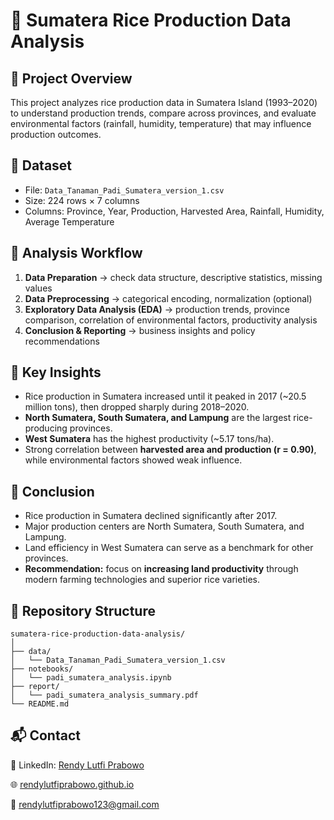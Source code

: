 # 🌾 Sumatera Rice Production Data Analysis

## 📌 Project Overview

This project analyzes rice production data in Sumatera Island (1993–2020) to understand production trends, compare across provinces, and evaluate environmental factors (rainfall, humidity, temperature) that may influence production outcomes.

## 🔹 Dataset

* File: `Data_Tanaman_Padi_Sumatera_version_1.csv`
* Size: 224 rows × 7 columns
* Columns: Province, Year, Production, Harvested Area, Rainfall, Humidity, Average Temperature

## 🔹 Analysis Workflow

1. **Data Preparation** → check data structure, descriptive statistics, missing values
2. **Data Preprocessing** → categorical encoding, normalization (optional)
3. **Exploratory Data Analysis (EDA)** → production trends, province comparison, correlation of environmental factors, productivity analysis
4. **Conclusion & Reporting** → business insights and policy recommendations

## 🔹 Key Insights

* Rice production in Sumatera increased until it peaked in 2017 (\~20.5 million tons), then dropped sharply during 2018–2020.
* **North Sumatera, South Sumatera, and Lampung** are the largest rice-producing provinces.
* **West Sumatera** has the highest productivity (\~5.17 tons/ha).
* Strong correlation between **harvested area and production (r = 0.90)**, while environmental factors showed weak influence.

## 🔹 Conclusion

* Rice production in Sumatera declined significantly after 2017.
* Major production centers are North Sumatera, South Sumatera, and Lampung.
* Land efficiency in West Sumatera can serve as a benchmark for other provinces.
* **Recommendation:** focus on **increasing land productivity** through modern farming technologies and superior rice varieties.

## 📂 Repository Structure

```
sumatera-rice-production-data-analysis/
│
├── data/
│   └── Data_Tanaman_Padi_Sumatera_version_1.csv
├── notebooks/
│   └── padi_sumatera_analysis.ipynb
├── report/
│   └── padi_sumatera_analysis_summary.pdf
└── README.md
```

## 📬 Contact

💼 LinkedIn: [Rendy Lutfi Prabowo](https://www.linkedin.com/in/rendylutfiprabowo/)

🌐 [rendylutfiprabowo.github.io](https://rendylutfiprabowo.github.io)

📧 [rendylutfiprabowo123@gmail.com](mailto:rendylutfiprabowo123@gmail.com)
 
